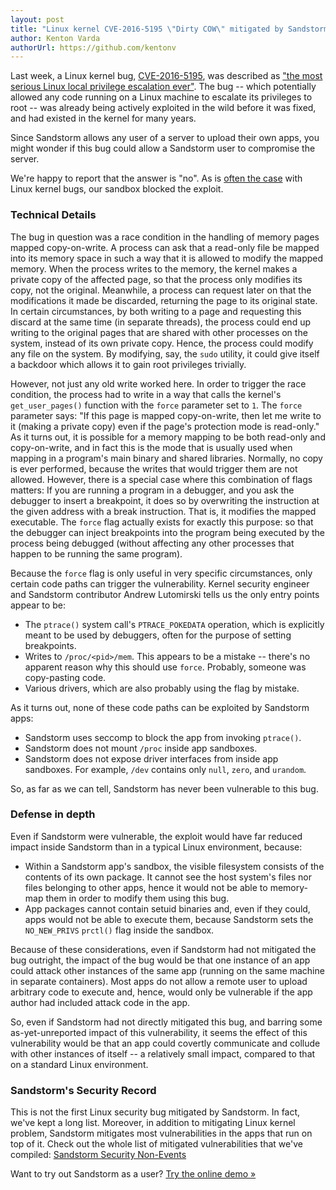 ```yaml
---
layout: post
title: "Linux kernel CVE-2016-5195 \"Dirty COW\" mitigated by Sandstorm"
author: Kenton Varda
authorUrl: https://github.com/kentonv
---
```


Last week, a Linux kernel bug, [CVE-2016-5195](https://www.google.com/search?q=CVE-2016-5195), was described as ["the most serious Linux local privilege escalation ever"](http://arstechnica.com/security/2016/10/most-serious-linux-privilege-escalation-bug-ever-is-under-active-exploit/). The bug -- which potentially allowed any code running on a Linux machine to escalate its privileges to root -- was already being actively exploited in the wild before it was fixed, and had existed in the kernel for many years.

Since Sandstorm allows any user of a server to upload their own apps, you might wonder if this bug could allow a Sandstorm user to compromise the server.

We're happy to report that the answer is "no". As is [often the case](https://docs.sandstorm.io/en/latest/using/security-non-events/#linux-kernel) with Linux kernel bugs, our sandbox blocked the exploit.

### Technical Details

The bug in question was a race condition in the handling of memory pages mapped copy-on-write. A process can ask that a read-only file be mapped into its memory space in such a way that it is allowed to modify the mapped memory. When the process writes to the memory, the kernel makes a private copy of the affected page, so that the process only modifies its copy, not the original. Meanwhile, a process can request later on that the modifications it made be discarded, returning the page to its original state. In certain circumstances, by both writing to a page and requesting this discard at the same time (in separate threads), the process could end up writing to the original pages that are shared with other processes on the system, instead of its own private copy. Hence, the process could modify any file on the system. By modifying, say, the `sudo` utility, it could give itself a backdoor which allows it to gain root privileges trivially.

However, not just any old write worked here. In order to trigger the race condition, the process had to write in a way that calls the kernel's `get_user_pages()` function with the `force` parameter set to `1`. The `force` parameter says: "If this page is mapped copy-on-write, then let me write to it (making a private copy) even if the page's protection mode is read-only." As it turns out, it is possible for a memory mapping to be both read-only and copy-on-write, and in fact this is the mode that is usually used when mapping in a program's main binary and shared libraries. Normally, no copy is ever performed, because the writes that would trigger them are not allowed. However, there is a special case where this combination of flags matters: If you are running a program in a debugger, and you ask the debugger to insert a breakpoint, it does so by overwriting the instruction at the given address with a break instruction. That is, it modifies the mapped executable. The `force` flag actually exists for exactly this purpose: so that the debugger can inject breakpoints into the program being executed by the process being debugged (without affecting any other processes that happen to be running the same program).

Because the `force` flag is only useful in very specific circumstances, only certain code paths can trigger the vulnerability. Kernel security engineer and Sandstorm contributor Andrew Lutomirski tells us the only entry points appear to be:

* The `ptrace()` system call's `PTRACE_POKEDATA` operation, which is explicitly meant to be used by debuggers, often for the purpose of setting breakpoints.
* Writes to `/proc/<pid>/mem`. This appears to be a mistake -- there's no apparent reason why this should use `force`. Probably, someone was copy-pasting code.
* Various drivers, which are also probably using the flag by mistake.

As it turns out, none of these code paths can be exploited by Sandstorm apps:

* Sandstorm uses seccomp to block the app from invoking `ptrace()`.
* Sandstorm does not mount `/proc` inside app sandboxes.
* Sandstorm does not expose driver interfaces from inside app sandboxes. For example, `/dev` contains only `null`, `zero`, and `urandom`.

So, as far as we can tell, Sandstorm has never been vulnerable to this bug.

### Defense in depth

Even if Sandstorm were vulnerable, the exploit would have far reduced impact inside Sandstorm than in a typical Linux environment, because:

* Within a Sandstorm app's sandbox, the visible filesystem consists of the contents of its own package. It cannot see the host system's files nor files belonging to other apps, hence it would not be able to memory-map them in order to modify them using this bug.
* App packages cannot contain setuid binaries and, even if they could, apps would not be able to execute them, because Sandstorm sets the `NO_NEW_PRIVS` `prctl()` flag inside the sandbox.

Because of these considerations, even if Sandstorm had not mitigated the bug outright, the impact of the bug would be that one instance of an app could attack other instances of the same app (running on the same machine in separate containers). Most apps do not allow a remote user to upload arbitrary code to execute and, hence, would only be vulnerable if the app author had included attack code in the app.

So, even if Sandstorm had not directly mitigated this bug, and barring some as-yet-unreported impact of this vulnerability, it seems the effect of this vulnerability would be that an app could covertly communicate and collude with other instances of itself -- a relatively small impact, compared to that on a standard Linux environment.

### Sandstorm's Security Record

This is not the first Linux security bug mitigated by Sandstorm. In fact, we've kept a long list. Moreover, in addition to mitigating Linux kernel problem, Sandstorm mitigates most vulnerabilities in the apps that run on top of it. Check out the whole list of mitigated vulnerabilities that we've compiled: [Sandstorm Security Non-Events](https://docs.sandstorm.io/en/latest/using/security-non-events/)

Want to try out Sandstorm as a user? [Try the online demo &raquo;](https://demo.sandstorm.io)
